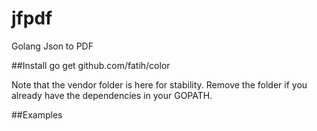 # jfpdf
Golang Json to PDF

##Install
go get github.com/fatih/color

Note that the vendor folder is here for stability. Remove the folder if you already have the dependencies in your GOPATH.

##Examples

